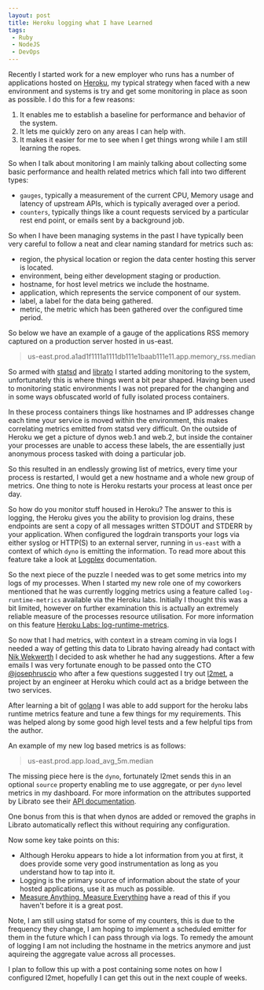 ```yaml
---
layout: post
title: Heroku logging what I have Learned
tags:
 - Ruby
 - NodeJS
 - DevOps
---
```


Recently I started work for a new employer who runs has a number of applications hosted on [Heroku](heroku.com), my
typical strategy when faced with a new environment and systems is try and get some monitoring in place as soon as
possible. I do this for a few reasons:

1. It enables me to establish a baseline for performance and behavior of the system.
2. It lets me quickly zero on any areas I can help with.
3. It makes it easier for me to see when I get things wrong while I am still learning the ropes.

So when I talk about monitoring I am mainly talking about collecting some basic performance and health related metrics
which fall into two different types:

* `gauges`, typically a measurement of the current CPU, Memory usage and latency of upstream APIs, which is typically averaged over a period.
* `counters`, typically things like a count requests serviced by a particular rest end point, or emails sent by a background job.

So when I have been managing systems in the past I have typically been very careful to follow a neat and clear naming standard
for metrics such as:

* region, the physical location or region the data center hosting this server is located.
* environment, being either development staging or production.
* hostname, for host level metrics we include the hostname.
* application, which represents the service component of our system.
* label, a label for the data being gathered.
* metric, the metric which has been gathered over the configured time period.

So below we have an example of a gauge of the applications RSS memory captured on a production server hosted in us-east.

> us-east.prod.a1ad1f1111a1111db111e1baab111e11.app.memory_rss.median

So armed with [statsd](https://github.com/etsy/statsd) and [librato](http://librato.com) I started adding monitoring to the
system, unfortunately this is where things went a bit pear shaped. Having been used to monitoring static
environments I was not prepared for the changing and in some ways obfuscated world of fully isolated process containers.

In these process containers things like hostnames and IP addresses change each time your service is moved within
the environment, this makes correlating metrics emitted from statsd very difficult. On the outside of Heroku we get a picture of dynos web.1 and web.2,
but inside the container your processes are unable to access these labels, the are essentially just anonymous process tasked with doing a particular job.

So this resulted in an endlessly growing list of metrics, every time your process is restarted, I would get a new hostname and a whole new group of metrics. One thing
to note is Heroku restarts your process at least once per day.

So how do you monitor stuff housed in Heroku? The answer to this is logging, the Heroku gives you the ability to provision
log drains, these endpoints are sent a copy of all messages written STDOUT and STDERR by your application. When configured the
logdrain transports your logs via either syslog or HTTP(S) to an external server, running in `us-east` with a context of which `dyno`
is emitting the information. To read more about this feature take a look at [Logplex](https://devcenter.heroku.com/articles/logging#syslog-drains) documentation.

So the next piece of the puzzle I needed was to get some metrics into my logs of my processes. When I started my new role one of my
coworkers mentioned that he was currently logging metrics using a feature called `log-runtime-metrics` available via the Heroku labs.
Initially I thought this was a bit limited, however on further examination this is actually an extremely reliable measure of the
processes resource utilisation. For more information on this feature [Heroku Labs: log-runtime-metrics](https://devcenter.heroku.com/articles/log-runtime-metrics).

So now that I had metrics, with context in a stream coming in via logs I needed a way of getting this data to Librato having already had contact with [Nik Wekwerth](https://twitter.com/nwekwerth)
I decided to ask whether he had any suggestions. After a few emails I was very fortunate enough to be passed onto the CTO [@josephruscio](https://twitter.com/josephruscio) who after a few questions
suggested I try out [l2met](http://r.32k.io/l2met-introduction), a project by an engineer at Heroku which could act as a bridge between the two services.

After learning a bit of [golang](http://golang.org/) I was able to add support for the heroku labs runtime metrics
feature and tune a few things for my requirements. This was helped along by some good high level tests and a few helpful tips from the author.

An example of my new log based metrics is as follows:

> us-east.prod.app.load_avg_5m.median

The missing piece here is the `dyno`, fortunately l2met sends this in an optional `source` property enabling me to use aggregate,
or per `dyno` level metrics in my dashboard. For more information on the attributes supported by Librato see their
[API documentation](http://dev.librato.com/v1/metrics).

One bonus from this is that when dynos are added or removed the graphs in Librato automatically reflect this without requiring
any configuration.

Now some key take points on this:

* Although Heroku appears to hide a lot information from you at first, it does provide some very good instrumentation as long as you understand how to tap into it.
* Logging is the primary source of information about the state of your hosted applications, use it as much as possible.
* [Measure Anything, Measure Everything](http://codeascraft.com/2011/02/15/measure-anything-measure-everything/) have a read of this if you haven't before it is a great post.

Note, I am still using statsd for some of my counters, this is due to the frequency they change, I am hoping to implement
a scheduled emitter for them in the future which I can pass through via logs. To remedy the amount of logging I am not
including the hostname in the metrics anymore and just aquireing the aggregate value across all processes.

I plan to follow this up with a post containing some notes on how I configured l2met, hopefully I can get this out in the next couple of weeks.




